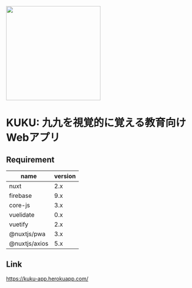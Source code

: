 <img src="https://user-images.githubusercontent.com/67136466/166087357-6d2b873f-66d8-4513-9bdb-455e825e46de.svg" width="256px">

# KUKU: 九九を視覚的に覚える教育向けWebアプリ
## Requirement
| name | version |
| ------------- | ------------- |
| nuxt  | 2.x  |
|  firebase | 9.x  |
| core-js| 3.x|
|vuelidate| 0.x|
|vuetify| 2.x|
|@nuxtjs/pwa|3.x|
|@nuxtjs/axios|5.x|

## Link
https://kuku-app.herokuapp.com/
